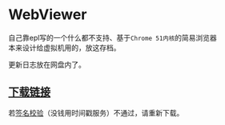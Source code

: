 # WebViewer
自己靠epl写的一个什么都不支持、基于`Chrome 51内核`的简易浏览器<br>
本来设计给虚拟机用的，放这存档。

更新日志放在网盘内了。

## [下载链接](https://pan.huang1111.cn/s/Lq6KH6)
若[签名校验](https://pan.huang1111.cn/s/KBDVCY)（没钱用时间戳服务）不通过，请重新下载。